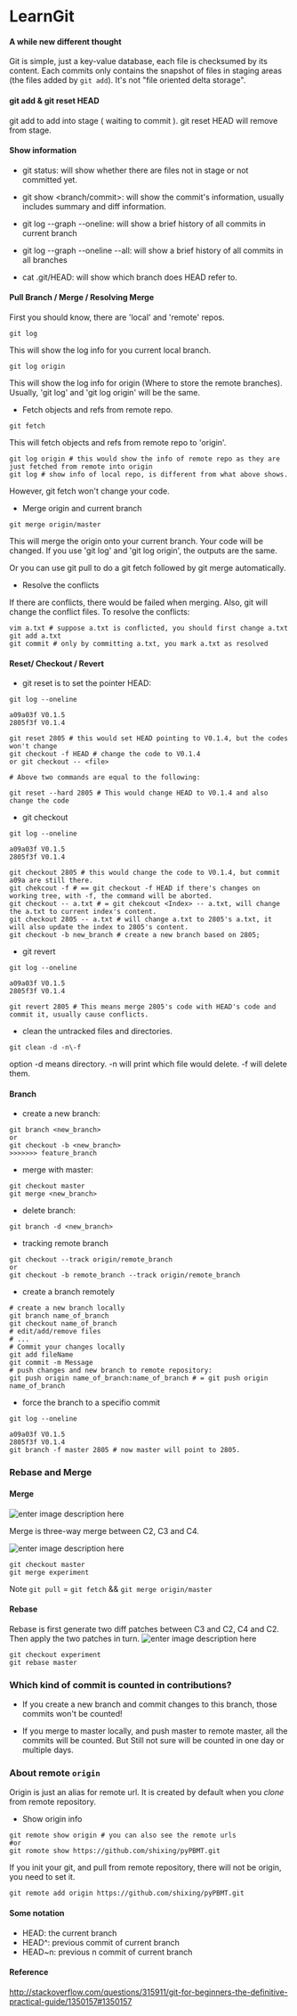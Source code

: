 LearnGit
========

#### A while new different thought

Git is simple, just a key-value database, each file is checksumed by its content. Each commits only contains the snapshot of files in staging areas (the files added by `git add`). It's not "file oriented delta storage". 

#### git add <file> & git reset HEAD <file>
git add to add <file> into stage ( waiting to commit ). git reset HEAD <file> will remove <file> from stage.

#### Show information

* git status: will show whether there are files not in stage or not committed yet.

* git show <branch/commit>: will show the commit's information, usually includes summary and diff information.

* git log --graph --oneline: will show a brief history of all commits in current branch

* git log --graph --oneline --all: will show a brief history of all commits in all branches

* cat .git/HEAD: will show which branch does HEAD refer to.


#### Pull Branch / Merge / Resolving Merge

First you should know, there are 'local' and 'remote' repos.
```
git log
```
This will show the log info for you current local branch.
```
git log origin
```
This will show the log info for origin (Where to store the remote branches). Usually, 'git log' and 'git log origin' will be the same.

* Fetch objects and refs from remote repo.
```
git fetch
```
This will fetch objects and refs from remote repo to 'origin'.
```
git log origin # this would show the info of remote repo as they are just fetched from remote into origin
git log # show info of local repo, is different from what above shows.
```
However, git fetch won't change your code.

* Merge origin and current branch
```
git merge origin/master
```
This will merge the origin onto your current branch. Your code will be changed. If you use 'git log' and 'git log origin', the outputs are the same.

Or you can use git pull to do a git fetch followed by git merge automatically.

* Resolve the conflicts

If there are conflicts, there would be failed when merging. Also, git will change the conflict files. To resolve the conflicts:

```
vim a.txt # suppose a.txt is conflicted, you should first change a.txt
git add a.txt
git commit # only by committing a.txt, you mark a.txt as resolved
```

#### Reset/ Checkout / Revert

* git reset is to set the pointer HEAD:

```
git log --oneline

a09a03f V0.1.5
2805f3f V0.1.4

git reset 2805 # this would set HEAD pointing to V0.1.4, but the codes won't change
git checkout -f HEAD # change the code to V0.1.4
or git checkout -- <file>

# Above two commands are equal to the following:

git reset --hard 2805 # This would change HEAD to V0.1.4 and also change the code
```
* git checkout

```
git log --oneline

a09a03f V0.1.5
2805f3f V0.1.4

git checkout 2805 # this would change the code to V0.1.4, but commit a09a are still there. 
git chekcout -f # == git checkout -f HEAD if there's changes on working tree, with -f, the command will be aborted. 
git checkout -- a.txt # = git chekcout <Index> -- a.txt, will change the a.txt to current index's content. 
git checkout 2805 -- a.txt # will change a.txt to 2805's a.txt, it will also update the index to 2805's content.
git checkout -b new_branch # create a new branch based on 2805;
```

* git revert 

```
git log --oneline

a09a03f V0.1.5
2805f3f V0.1.4

git revert 2805 # This means merge 2805's code with HEAD's code and commit it, usually cause conflicts.
```

* clean the untracked files and directories.

```
git clean -d -n\-f
```
option -d means directory. -n will print which file would delete. -f will delete them.

#### Branch

* create a new branch:

```
git branch <new_branch>
or
git checkout -b <new_branch>
>>>>>>> feature_branch
```

* merge with master:

```
git checkout master
git merge <new_branch> 
```

* delete branch:

```
git branch -d <new_branch>
```

* tracking remote branch

```
git checkout --track origin/remote_branch
or
git checkout -b remote_branch --track origin/remote_branch
```

* create a branch remotely

```
# create a new branch locally
git branch name_of_branch
git checkout name_of_branch
# edit/add/remove files    
# ... 
# Commit your changes locally
git add fileName
git commit -m Message
# push changes and new branch to remote repository:
git push origin name_of_branch:name_of_branch # = git push origin name_of_branch
```

* force the branch to a specifio commit
```
git log --oneline

a09a03f V0.1.5
2805f3f V0.1.4
git branch -f master 2805 # now master will point to 2805.
```

### Rebase and Merge

#### Merge
![enter image description here][1]

Merge is three-way merge between C2, C3 and C4. 

![enter image description here][2]

```
git checkout master
git merge experiment
```

Note `git pull` = `git fetch` && `git merge origin/master`

#### Rebase
Rebase is first generate two diff patches between C3 and C2, C4 and C2. Then apply the two patches in turn. 
![enter image description here][3]
```
git checkout experiment
git rebase master
```


### Which kind of commit is counted in contributions?

* If you create a new branch and commit changes to this branch, those commits won't be counted!

* If you merge to master locally, and push master to remote master, all the commits will be counted. But Still not sure will be counted in one day or multiple days.


### About remote `origin`

Origin is just an alias for remote url. It is created by default when you *clone* from remote repository.

* Show origin info

```
git remote show origin # you can also see the remote urls
#or
git romote show https://github.com/shixing/pyPBMT.git
```

If you init your git, and pull from remote repository, there will not be origin, you need to set it.

```
git remote add origin https://github.com/shixing/pyPBMT.git
```


#### Some notation

* HEAD: the current branch
* HEAD^: previous commit of current branch
* HEAD~n: previous n commit of current branch

#### Reference

http://stackoverflow.com/questions/315911/git-for-beginners-the-definitive-practical-guide/1350157#1350157


  [1]: http://git-scm.com/figures/18333fig0327-tn.png
  [2]: http://git-scm.com/figures/18333fig0328-tn.png
  [3]: http://git-scm.com/figures/18333fig0330-tn.png
